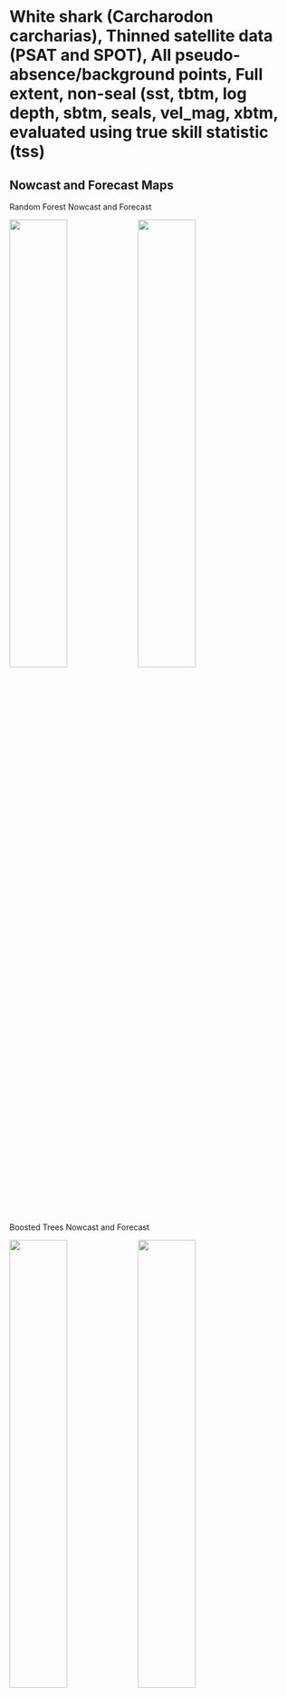 White shark (Carcharodon carcharias), Thinned satellite data (PSAT and
SPOT), All pseudo-absence/background points, Full extent, non-seal (sst,
tbtm, log depth, sbtm, seals, vel_mag, xbtm, evaluated using true skill
statistic (tss)
================

## Nowcast and Forecast Maps

Random Forest Nowcast and Forecast

<img src="../tidy_reports/versions/c11/000620/c11.000620.01_12_rf_compiled_casts.png" width="45%" /><img src="../tidy_reports/versions/c11/000624/c11.000624.01_12_rf_compiled_casts.png" width="45%" />

Boosted Trees Nowcast and Forecast

<img src="../tidy_reports/versions/c11/000620/c11.000620.01_12_bt_compiled_casts.png" width="45%" /><img src="../tidy_reports/versions/c11/000624/c11.000624.01_12_bt_compiled_casts.png" width="45%" />

Maxnet Trees Nowcast and Forecast

<img src="../tidy_reports/versions/c11/000620/c11.000620.01_12_maxent_compiled_casts.png" width="45%" /><img src="../tidy_reports/versions/c11/000624/c11.000624.01_12_maxent_compiled_casts.png" width="45%" />

GAM Nowcast and Forecast

<img src="../tidy_reports/versions/c11/000620/c11.000620.01_12_gam_compiled_casts.png" width="45%" /><img src="../tidy_reports/versions/c11/000624/c11.000624.01_12_gam_compiled_casts.png" width="45%" />

GLM Nowcast and Forecast

<img src="../tidy_reports/versions/c11/000620/c11.000620.01_12_glm_compiled_casts.png" width="45%" /><img src="../tidy_reports/versions/c11/000624/c11.000624.01_12_glm_compiled_casts.png" width="45%" />

## Metrics

| model_type |   tss_max |
|:-----------|----------:|
| rf         | 0.9614343 |
| bt         | 0.3599041 |
| maxnet     | 0.3543132 |
| gam        | 0.3521470 |
| glm        | 0.3402845 |

Metrics by model type

## Variable Importance

![](/mnt/ecocast/projects/koliveira/subprojects/carcharodon/workflows/tidy_md/versions/m11/00062/m11.00062_tidy_compiled_files/figure-gfm/variable%20importance-1.png)<!-- -->
